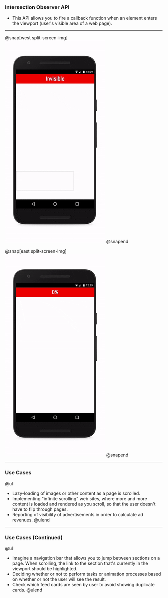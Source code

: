 ### Intersection Observer API

- This API allows you to fire a callback function when an element enters the viewport (user's visible area of a web page).

---

@snap[west split-screen-img]
![Demo of Intersection Observer API](template/img/intersection-observer-demo.gif)
@snapend

@snap[east split-screen-img]
![Another Demo of Intersection Observer API](template/img/intersection-observer-threshold.gif)
@snapend

---

### Use Cases

@ul
- Lazy-loading of images or other content as a page is scrolled.
- Implementing "infinite scrolling" web sites, where more and more content is loaded and rendered as you scroll, so that the user doesn't have to flip through pages.
- Reporting of visibility of advertisements in order to calculate ad revenues.
@ulend

---

### Use Cases (Continued)

@ul
- Imagine a navigation bar that allows you to jump between sections on a page. When scrolling, the link to the section that's currently in the viewport should be highlighted.
- Deciding whether or not to perform tasks or animation processes based on whether or not the user will see the result.
- Check which feed cards are seen by user to avoid showing duplicate cards.
@ulend
